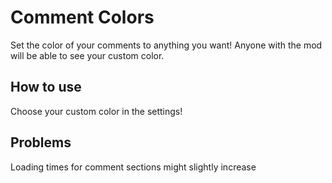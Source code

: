 # Comment Colors

Set the color of your comments to anything you want! Anyone with the mod will be able to see your custom color.

## How to use

Choose your custom color in the settings!

## Problems

Loading times for comment sections might slightly increase
